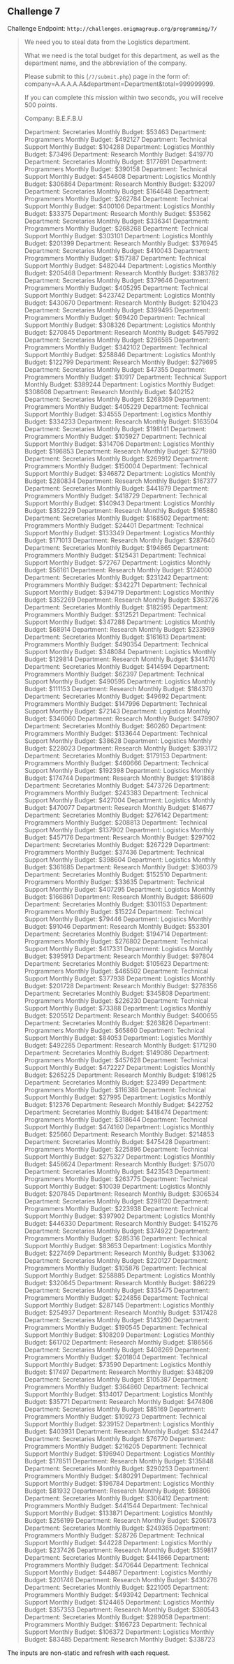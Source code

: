 Challenge 7
-----------

Challenge Endpoint: `http://challenges.enigmagroup.org/programming/7/`

> We need you to steal data from the Logistics department.
>
> What we need is the total budget for this department, as well as the
> department name, and the abbreviation of the company.
>
> Please submit to this (`/7/submit.php`) page in the form of:
> company=A.A.A.A.A&department=Department&total=999999999.
>
> If you can complete this mission within two seconds, you will receive 500
> points.
>
> Company: B.E.F.B.U
>
> Department: Secretaries Monthly Budget: $53463 Department: Programmers Monthly
> Budget: $492127 Department: Technical Support Monthly Budget: $104288
> Department: Logistics Monthly Budget: $73496 Department: Research Monthly
> Budget: $419770 Department: Secretaries Monthly Budget: $177691 Department:
> Programmers Monthly Budget: $390158 Department: Technical Support Monthly
> Budget: $454608 Department: Logistics Monthly Budget: $306864 Department:
> Research Monthly Budget: $32097 Department: Secretaries Monthly Budget:
> $164648 Department: Programmers Monthly Budget: $262784 Department: Technical
> Support Monthly Budget: $400106 Department: Logistics Monthly Budget: $33375
> Department: Research Monthly Budget: $53562 Department: Secretaries Monthly
> Budget: $336341 Department: Programmers Monthly Budget: $268268 Department:
> Technical Support Monthly Budget: $303101 Department: Logistics Monthly
> Budget: $201399 Department: Research Monthly Budget: $376945 Department:
> Secretaries Monthly Budget: $410043 Department: Programmers Monthly Budget:
> $157387 Department: Technical Support Monthly Budget: $482044 Department:
> Logistics Monthly Budget: $205468 Department: Research Monthly Budget: $383782
> Department: Secretaries Monthly Budget: $379646 Department: Programmers
> Monthly Budget: $405295 Department: Technical Support Monthly Budget: $423742
> Department: Logistics Monthly Budget: $430670 Department: Research Monthly
> Budget: $210423 Department: Secretaries Monthly Budget: $399495 Department:
> Programmers Monthly Budget: $69420 Department: Technical Support Monthly
> Budget: $308326 Department: Logistics Monthly Budget: $270845 Department:
> Research Monthly Budget: $457992 Department: Secretaries Monthly Budget:
> $296585 Department: Programmers Monthly Budget: $342102 Department: Technical
> Support Monthly Budget: $258846 Department: Logistics Monthly Budget: $122799
> Department: Research Monthly Budget: $279695 Department: Secretaries Monthly
> Budget: $47355 Department: Programmers Monthly Budget: $10917 Department:
> Technical Support Monthly Budget: $389244 Department: Logistics Monthly
> Budget: $308608 Department: Research Monthly Budget: $402152 Department:
> Secretaries Monthly Budget: $268369 Department: Programmers Monthly Budget:
> $405229 Department: Technical Support Monthly Budget: $34555 Department:
> Logistics Monthly Budget: $334233 Department: Research Monthly Budget: $163504
> Department: Secretaries Monthly Budget: $198141 Department: Programmers
> Monthly Budget: $105927 Department: Technical Support Monthly Budget: $314706
> Department: Logistics Monthly Budget: $196853 Department: Research Monthly
> Budget: $271980 Department: Secretaries Monthly Budget: $269912 Department:
> Programmers Monthly Budget: $150004 Department: Technical Support Monthly
> Budget: $346872 Department: Logistics Monthly Budget: $280834 Department:
> Research Monthly Budget: $167377 Department: Secretaries Monthly Budget:
> $441879 Department: Programmers Monthly Budget: $418729 Department: Technical
> Support Monthly Budget: $140943 Department: Logistics Monthly Budget: $352229
> Department: Research Monthly Budget: $165880 Department: Secretaries Monthly
> Budget: $168502 Department: Programmers Monthly Budget: $24401 Department:
> Technical Support Monthly Budget: $133349 Department: Logistics Monthly
> Budget: $171013 Department: Research Monthly Budget: $287640 Department:
> Secretaries Monthly Budget: $194865 Department: Programmers Monthly Budget:
> $125431 Department: Technical Support Monthly Budget: $72767 Department:
> Logistics Monthly Budget: $56161 Department: Research Monthly Budget: $124000
> Department: Secretaries Monthly Budget: $231242 Department: Programmers
> Monthly Budget: $342271 Department: Technical Support Monthly Budget: $394719
> Department: Logistics Monthly Budget: $352269 Department: Research Monthly
> Budget: $363726 Department: Secretaries Monthly Budget: $182595 Department:
> Programmers Monthly Budget: $312521 Department: Technical Support Monthly
> Budget: $347288 Department: Logistics Monthly Budget: $68914 Department:
> Research Monthly Budget: $233969 Department: Secretaries Monthly Budget:
> $161613 Department: Programmers Monthly Budget: $490354 Department: Technical
> Support Monthly Budget: $348084 Department: Logistics Monthly Budget: $129814
> Department: Research Monthly Budget: $341470 Department: Secretaries Monthly
> Budget: $414594 Department: Programmers Monthly Budget: $62397 Department:
> Technical Support Monthly Budget: $490595 Department: Logistics Monthly
> Budget: $111153 Department: Research Monthly Budget: $184370 Department:
> Secretaries Monthly Budget: $49692 Department: Programmers Monthly Budget:
> $147996 Department: Technical Support Monthly Budget: $72143 Department:
> Logistics Monthly Budget: $346060 Department: Research Monthly Budget: $478907
> Department: Secretaries Monthly Budget: $60260 Department: Programmers Monthly
> Budget: $133644 Department: Technical Support Monthly Budget: $38628
> Department: Logistics Monthly Budget: $228023 Department: Research Monthly
> Budget: $393172 Department: Secretaries Monthly Budget: $179153 Department:
> Programmers Monthly Budget: $460666 Department: Technical Support Monthly
> Budget: $192398 Department: Logistics Monthly Budget: $174744 Department:
> Research Monthly Budget: $191868 Department: Secretaries Monthly Budget:
> $473726 Department: Programmers Monthly Budget: $243383 Department: Technical
> Support Monthly Budget: $427004 Department: Logistics Monthly Budget: $470077
> Department: Research Monthly Budget: $14677 Department: Secretaries Monthly
> Budget: $276142 Department: Programmers Monthly Budget: $208813 Department:
> Technical Support Monthly Budget: $137902 Department: Logistics Monthly
> Budget: $457176 Department: Research Monthly Budget: $297102 Department:
> Secretaries Monthly Budget: $267229 Department: Programmers Monthly Budget:
> $37436 Department: Technical Support Monthly Budget: $398604 Department:
> Logistics Monthly Budget: $361685 Department: Research Monthly Budget: $360379
> Department: Secretaries Monthly Budget: $152510 Department: Programmers
> Monthly Budget: $33635 Department: Technical Support Monthly Budget: $407295
> Department: Logistics Monthly Budget: $166861 Department: Research Monthly
> Budget: $86609 Department: Secretaries Monthly Budget: $301153 Department:
> Programmers Monthly Budget: $15224 Department: Technical Support Monthly
> Budget: $79446 Department: Logistics Monthly Budget: $91046 Department:
> Research Monthly Budget: $53301 Department: Secretaries Monthly Budget:
> $194714 Department: Programmers Monthly Budget: $276802 Department: Technical
> Support Monthly Budget: $417331 Department: Logistics Monthly Budget: $395913
> Department: Research Monthly Budget: $97804 Department: Secretaries Monthly
> Budget: $105623 Department: Programmers Monthly Budget: $465502 Department:
> Technical Support Monthly Budget: $377938 Department: Logistics Monthly
> Budget: $201728 Department: Research Monthly Budget: $278356 Department:
> Secretaries Monthly Budget: $345808 Department: Programmers Monthly Budget:
> $226230 Department: Technical Support Monthly Budget: $73388 Department:
> Logistics Monthly Budget: $205512 Department: Research Monthly Budget: $400655
> Department: Secretaries Monthly Budget: $263826 Department: Programmers
> Monthly Budget: $65860 Department: Technical Support Monthly Budget: $84053
> Department: Logistics Monthly Budget: $492285 Department: Research Monthly
> Budget: $171290 Department: Secretaries Monthly Budget: $149086 Department:
> Programmers Monthly Budget: $457628 Department: Technical Support Monthly
> Budget: $472227 Department: Logistics Monthly Budget: $265225 Department:
> Research Monthly Budget: $198125 Department: Secretaries Monthly Budget:
> $23499 Department: Programmers Monthly Budget: $116388 Department: Technical
> Support Monthly Budget: $27995 Department: Logistics Monthly Budget: $12376
> Department: Research Monthly Budget: $422752 Department: Secretaries Monthly
> Budget: $418474 Department: Programmers Monthly Budget: $318644 Department:
> Technical Support Monthly Budget: $474160 Department: Logistics Monthly
> Budget: $25660 Department: Research Monthly Budget: $214853 Department:
> Secretaries Monthly Budget: $475428 Department: Programmers Monthly Budget:
> $225896 Department: Technical Support Monthly Budget: $275327 Department:
> Logistics Monthly Budget: $456624 Department: Research Monthly Budget: $75070
> Department: Secretaries Monthly Budget: $423543 Department: Programmers
> Monthly Budget: $263775 Department: Technical Support Monthly Budget: $10039
> Department: Logistics Monthly Budget: $207845 Department: Research Monthly
> Budget: $306534 Department: Secretaries Monthly Budget: $298120 Department:
> Programmers Monthly Budget: $223938 Department: Technical Support Monthly
> Budget: $397902 Department: Logistics Monthly Budget: $446330 Department:
> Research Monthly Budget: $415276 Department: Secretaries Monthly Budget:
> $374922 Department: Programmers Monthly Budget: $285316 Department: Technical
> Support Monthly Budget: $83653 Department: Logistics Monthly Budget: $227469
> Department: Research Monthly Budget: $33062 Department: Secretaries Monthly
> Budget: $220127 Department: Programmers Monthly Budget: $105876 Department:
> Technical Support Monthly Budget: $258885 Department: Logistics Monthly
> Budget: $320645 Department: Research Monthly Budget: $86229 Department:
> Secretaries Monthly Budget: $335475 Department: Programmers Monthly Budget:
> $224856 Department: Technical Support Monthly Budget: $287145 Department:
> Logistics Monthly Budget: $254937 Department: Research Monthly Budget: $317428
> Department: Secretaries Monthly Budget: $143290 Department: Programmers
> Monthly Budget: $190545 Department: Technical Support Monthly Budget: $108209
> Department: Logistics Monthly Budget: $61702 Department: Research Monthly
> Budget: $186566 Department: Secretaries Monthly Budget: $408269 Department:
> Programmers Monthly Budget: $201804 Department: Technical Support Monthly
> Budget: $73590 Department: Logistics Monthly Budget: $17497 Department:
> Research Monthly Budget: $348209 Department: Secretaries Monthly Budget:
> $105387 Department: Programmers Monthly Budget: $364860 Department: Technical
> Support Monthly Budget: $134017 Department: Logistics Monthly Budget: $35771
> Department: Research Monthly Budget: $474806 Department: Secretaries Monthly
> Budget: $85169 Department: Programmers Monthly Budget: $109273 Department:
> Technical Support Monthly Budget: $239152 Department: Logistics Monthly
> Budget: $403931 Department: Research Monthly Budget: $342447 Department:
> Secretaries Monthly Budget: $76770 Department: Programmers Monthly Budget:
> $216205 Department: Technical Support Monthly Budget: $196940 Department:
> Logistics Monthly Budget: $178511 Department: Research Monthly Budget: $135848
> Department: Secretaries Monthly Budget: $290253 Department: Programmers
> Monthly Budget: $480291 Department: Technical Support Monthly Budget: $196784
> Department: Logistics Monthly Budget: $81932 Department: Research Monthly
> Budget: $98806 Department: Secretaries Monthly Budget: $306412 Department:
> Programmers Monthly Budget: $441544 Department: Technical Support Monthly
> Budget: $133871 Department: Logistics Monthly Budget: $256199 Department:
> Research Monthly Budget: $206173 Department: Secretaries Monthly Budget:
> $249365 Department: Programmers Monthly Budget: $28726 Department: Technical
> Support Monthly Budget: $44228 Department: Logistics Monthly Budget: $237426
> Department: Research Monthly Budget: $359817 Department: Secretaries Monthly
> Budget: $441866 Department: Programmers Monthly Budget: $470644 Department:
> Technical Support Monthly Budget: $44867 Department: Logistics Monthly Budget:
> $201746 Department: Research Monthly Budget: $430276 Department: Secretaries
> Monthly Budget: $221005 Department: Programmers Monthly Budget: $493942
> Department: Technical Support Monthly Budget: $124465 Department: Logistics
> Monthly Budget: $357353 Department: Research Monthly Budget: $380543
> Department: Secretaries Monthly Budget: $289058 Department: Programmers
> Monthly Budget: $166723 Department: Technical Support Monthly Budget: $106372
> Department: Logistics Monthly Budget: $83485 Department: Research Monthly
> Budget: $338723

The inputs are non-static and refresh with each request.

